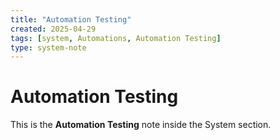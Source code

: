 ```yaml
---
title: "Automation Testing"
created: 2025-04-29
tags: [system, Automations, Automation Testing]
type: system-note
---
```


# Automation Testing

This is the **Automation Testing** note inside the System section.
